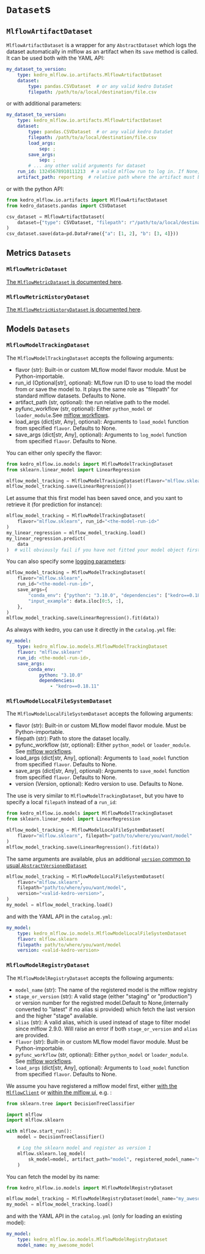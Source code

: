 # ``Dataset``s

## ``MlflowArtifactDataset``

``MlflowArtifactDataset`` is a wrapper for any ``AbstractDataset`` which logs the dataset automatically in mlflow as an artifact when its ``save`` method is called. It can be used both with the YAML API:

```yaml
my_dataset_to_version:
    type: kedro_mlflow.io.artifacts.MlflowArtifactDataset
    dataset:
        type: pandas.CSVDataset  # or any valid kedro DataSet
        filepath: /path/to/a/local/destination/file.csv
```

or with additional parameters:

```yaml
my_dataset_to_version:
    type: kedro_mlflow.io.artifacts.MlflowArtifactDataset
    dataset:
        type: pandas.CSVDataset  # or any valid kedro DataSet
        filepath: /path/to/a/local/destination/file.csv
        load_args:
            sep: ;
        save_args:
            sep: ;
        # ... any other valid arguments for dataset
    run_id: 13245678910111213  # a valid mlflow run to log in. If None, default to active run
    artifact_path: reporting  # relative path where the artifact must be stored. if None, saved in root folder.
```

or with the python API:

```python
from kedro_mlflow.io.artifacts import MlflowArtifactDataset
from kedro_datasets.pandas import CSVDataset

csv_dataset = MlflowArtifactDataset(
    dataset={"type": CSVDataset, "filepath": r"/path/to/a/local/destination/file.csv"}
)
csv_dataset.save(data=pd.DataFrame({"a": [1, 2], "b": [3, 4]}))
```

## Metrics `Datasets`

### ``MlflowMetricDataset``

[The ``MlflowMetricDataset`` is documented here](https://kedro-mlflow.readthedocs.io/en/latest/source/03_experiment_tracking/01_experiment_tracking/05_version_metrics.html#saving-a-single-float-as-a-metric-with-mlflowmetricdataset).

### ``MlflowMetricHistoryDataset``

[The ``MlflowMetricHistoryDataset`` is documented here](https://kedro-mlflow.readthedocs.io/en/latest/source/03_experiment_tracking/01_experiment_tracking/05_version_metrics.html#saving-a-single-float-as-a-metric-with-mlflowmetricdataset).


## Models `Datasets`

### ``MlflowModelTrackingDataset``

The ``MlflowModelTrackingDataset`` accepts the following arguments:

- flavor (str): Built-in or custom MLflow model flavor module. Must be Python-importable.
- run_id (Optional[str], optional): MLflow run ID to use to load the model from or save the model to. It plays the same role as "filepath" for standard mlflow datasets. Defaults to None.
- artifact_path (str, optional): the run relative path to the model.
- pyfunc_workflow (str, optional): Either `python_model` or `loader_module`.See [mlflow workflows](https://www.mlflow.org/docs/latest/python_api/mlflow.pyfunc.html#workflows).
- load_args (dict[str, Any], optional): Arguments to `load_model` function from specified `flavor`. Defaults to None.
- save_args (dict[str, Any], optional): Arguments to `log_model` function from specified `flavor`. Defaults to None.

You can either only specify the flavor:

```python
from kedro_mlflow.io.models import MlflowModelTrackingDataset
from sklearn.linear_model import LinearRegression

mlflow_model_tracking = MlflowModelTrackingDataset(flavor="mlflow.sklearn")
mlflow_model_tracking.save(LinearRegression())
```

Let assume that this first model has been saved once, and you xant to retrieve it (for prediction for instance):

```python
mlflow_model_tracking = MlflowModelTrackingDataset(
    flavor="mlflow.sklearn", run_id="<the-model-run-id>"
)
my_linear_regression = mlflow_model_tracking.load()
my_linear_regression.predict(
    data
)  # will obviously fail if you have not fitted your model object first :)
```

You can also specify some [logging parameters](https://www.mlflow.org/docs/latest/python_api/mlflow.sklearn.html#mlflow.sklearn.log_model):

```python
mlflow_model_tracking = MlflowModelTrackingDataset(
    flavor="mlflow.sklearn",
    run_id="<the-model-run-id>",
    save_args={
        "conda_env": {"python": "3.10.0", "dependencies": ["kedro==0.18.11"]},
        "input_example": data.iloc[0:5, :],
    },
)
mlflow_model_tracking.save(LinearRegression().fit(data))
```

As always with kedro, you can use it directly in the `catalog.yml` file:

```yaml
my_model:
    type: kedro_mlflow.io.models.MlflowModelTrackingDataset
    flavor: "mlflow.sklearn"
    run_id: <the-model-run-id>,
    save_args:
        conda_env:
            python: "3.10.0"
            dependencies:
                - "kedro==0.18.11"
```

### ``MlflowModelLocalFileSystemDataset``

The ``MlflowModelLocalFileSystemDataset`` accepts the following arguments:

- flavor (str): Built-in or custom MLflow model flavor module. Must be Python-importable.
- filepath (str): Path to store the dataset locally.
- pyfunc_workflow (str, optional): Either `python_model` or `loader_module`. See [mlflow workflows](https://www.mlflow.org/docs/latest/python_api/mlflow.pyfunc.html#workflows).
- load_args (dict[str, Any], optional): Arguments to `load_model` function from specified `flavor`. Defaults to None.
- save_args (dict[str, Any], optional): Arguments to `save_model` function from specified `flavor`. Defaults to None.
- version (Version, optional): Kedro version to use. Defaults to None.

The use is very similar to ``MlflowModelTrackingDataset``, but you have to specify a local ``filepath`` instead of a `run_id`:

```python
from kedro_mlflow.io.models import MlflowModelTrackingDataset
from sklearn.linear_model import LinearRegression

mlflow_model_tracking = MlflowModelLocalFileSystemDataset(
    flavor="mlflow.sklearn", filepath="path/to/where/you/want/model"
)
mlflow_model_tracking.save(LinearRegression().fit(data))
```

The same arguments are available, plus an additional [`version` common to usual `AbstractVersionedDataset`](https://kedro.readthedocs.io/en/stable/kedro.io.AbstractVersionedDataset.html)

```python
mlflow_model_tracking = MlflowModelLocalFileSystemDataset(
    flavor="mlflow.sklearn",
    filepath="path/to/where/you/want/model",
    version="<valid-kedro-version>",
)
my_model = mlflow_model_tracking.load()
```

and with the YAML API in the `catalog.yml`:

```yaml
my_model:
    type: kedro_mlflow.io.models.MlflowModelLocalFileSystemDataset
    flavor: mlflow.sklearn
    filepath: path/to/where/you/want/model
    version: <valid-kedro-version>
```

### ``MlflowModelRegistryDataset``

The ``MlflowModelRegistryDataset`` accepts the following arguments:

- ``model_name`` (str): The name of the registered model is the mlflow registry
- ``stage_or_version`` (str): A valid stage (either "staging" or "production") or version number for the registred model.Default to None,(internally converted to "latest" if no alias si provided) which fetch the last version and the higher "stage" available.
- ``alias`` (str): A valid alias, which is used instead of stage to filter model since mlflow 2.9.0. Will raise an error if both ``stage_or_version`` and ``alias`` are provided.
- ``flavor`` (str): Built-in or custom MLflow model flavor module. Must be Python-importable.
- ``pyfunc_workflow`` (str, optional): Either `python_model` or `loader_module`. See [mlflow workflows](https://www.mlflow.org/docs/latest/python_api/mlflow.pyfunc.html#workflows).
- ``load_args`` (dict[str, Any], optional): Arguments to `load_model` function from specified `flavor`. Defaults to None.

We assume you have registered a mlflow model first, either [with the ``MlflowClient``](https://mlflow.org/docs/latest/model-registry.html#adding-an-mlflow-model-to-the-model-registry) or [within the mlflow ui](https://mlflow.org/docs/latest/model-registry.html#ui-workflow), e.g. :

```python
from sklearn.tree import DecisionTreeClassifier

import mlflow
import mlflow.sklearn

with mlflow.start_run():
    model = DecisionTreeClassifier()

    # Log the sklearn model and register as version 1
    mlflow.sklearn.log_model(
        sk_model=model, artifact_path="model", registered_model_name="my_awesome_model"
    )
```

You can fetch the model by its name:

```python
from kedro_mlflow.io.models import MlflowModelRegistryDataset

mlflow_model_tracking = MlflowModelRegistryDataset(model_name="my_awesome_model")
my_model = mlflow_model_tracking.load()
```

and with the YAML API in the `catalog.yml` (only for loading an existing model):

```yaml
my_model:
    type: kedro_mlflow.io.models.MlflowModelRegistryDataset
    model_name: my_awesome_model
```
